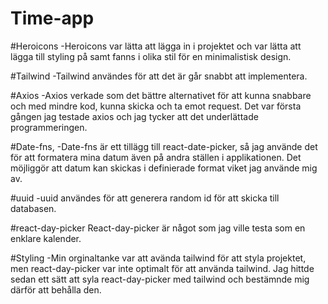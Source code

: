 # Time-app
#Heroicons -Heroicons var lätta att lägga in i projektet och var lätta att lägga till styling på samt fanns i olika stil för en minimalistisk design.

#Tailwind -Tailwind användes för att det är går snabbt att implementera.

#Axios -Axios verkade som det bättre alternativet för att kunna snabbare och med mindre kod, kunna skicka och ta emot request. Det var första gången jag testade axios och jag tycker att det underlättade programmeringen.

#Date-fns, -Date-fns är ett tillägg till react-date-picker, så jag använde det för att formatera mina datum även på andra ställen i applikationen. Det möjliggör att datum kan skickas i definierade format viket jag använde mig av.

#uuid -uuid användes för att generera random id för att skicka till databasen.

#react-day-picker React-day-picker är något som jag ville testa som en enklare kalender.

#Styling -Min orginaltanke var att avända tailwind för att styla projektet, men react-day-picker var inte optimalt för att använda tailwind. Jag hittde sedan ett sätt att syla react-day-picker med tailwind och bestämnde mig därför att behålla den.
